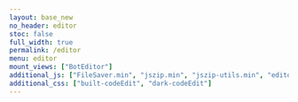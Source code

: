 ```yaml
---
layout: base_new
no_header: editor
stoc: false
full_width: true
permalink: /editor
menu: editor
mount_views: ["BotEditor"]
additional_js: ["FileSaver.min", "jszip.min", "jszip-utils.min", "editorBuild/code_edit/built-codeEdit.min"]
additional_css: ["built-codeEdit", "dark-codeEdit"]
---
```


<div id="bot-editor-container">
</div>

<style>
	html {
		height: 100%;
	}
</style>
